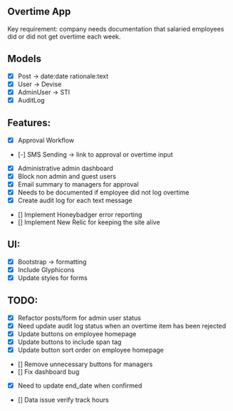 ## Overtime App

Key requirement: company needs documentation that salaried employees did or did not get overtime each week.

## Models
- [x] Post -> date:date rationale:text
- [x] User -> Devise
- [x] AdminUser -> STI
- [x] AuditLog

## Features:
- [x] Approval Workflow
- [-] SMS Sending -> link to approval or overtime input
- [x] Administrative admin dashboard
- [x] Block non admin and guest users
- [x] Email summary to managers for approval
- [x] Needs to be documented if employee did not log overtime
- [x] Create audit log for each text message
- [] Implement Honeybadger error reporting
- [] Implement New Relic for keeping the site alive

## UI:
- [x] Bootstrap -> formatting
- [x] Include Glyphicons
- [x] Update styles for forms

## TODO:
- [x] Refactor posts/form for admin user status
- [x] Need update audit log status when an overtime item has been rejected
- [x] Update buttons on employee homepage
- [x] Update buttons to include span tag
- [x] Update button sort order on employee homepage
- [] Remove unnecessary buttons for managers
- [] Fix dashboard bug
- [x] Need to update end_date when confirmed
- [] Data issue verify track hours
